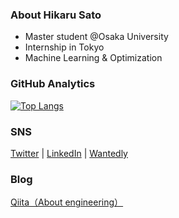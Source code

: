 ### About Hikaru Sato
- Master student @Osaka University
- Internship in Tokyo
- Machine Learning & Optimization

### GitHub Analytics
[![Top Langs](https://github-readme-stats.vercel.app/api/top-langs/?username=hshicalu&hide=jupyter%20notebook)](https://github.com/anuraghazra/github-readme-stats)

### SNS
[Twitter](https://twitter.com/satohicalu) | [LinkedIn](https://www.linkedin.com/in/satohicalu) | [Wantedly](https://www.wantedly.com/id/satohicalu)

### Blog
[Qiita（About engineering）](https://qiita.com/hshicalu)
